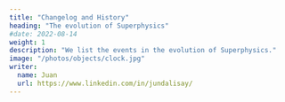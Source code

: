 ```yaml
---
title: "Changelog and History"
heading: "The evolution of Superphysics"
#date: 2022-08-14
weight: 1
description: "We list the events in the evolution of Superphysics."
image: "/photos/objects/clock.jpg"
writer:
  name: Juan
  url: https://www.linkedin.com/in/jundalisay/
---
```


